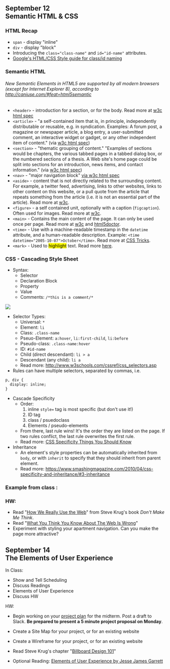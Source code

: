 ## <b>September 12<br/> Semantic HTML & CSS</b>

### HTML Recap
* ```span``` - display "inline"
* ```div``` - display "block"
* Introducing the ``class="class-name"`` and ``id="id-name"`` attributes.
* [Google's HTML/CSS Style guide for class/id naming](https://google.github.io/styleguide/htmlcssguide.xml#ID_and_Class_Naming)

### Semantic HTML
###### New Semantic Elements in HTML5 are supported by all modern browsers (except for Internet Explorer 8), according to http://caniuse.com/#feat=html5semantic
* ```<header>``` - introduction for a section, or for the body. Read more at [w3c html spec](https://www.w3.org/html/wg/drafts/html/master/semantics.html#the-body-element)
* ```<article>``` -  "a self-contained item that is, in principle, independently distributable or reusable, e.g. in syndication. Examples: A forum post, a magazine or newspaper article, a blog entry, a user-submitted comment, an interactive widget or gadget, or any other independent item of content." (via [w3c html spec](https://www.w3.org/html/wg/drafts/html/master/semantics.html#the-article-element))
* ```<section>``` - "thematic grouping of content." "Examples of sections would be chapters, the various tabbed pages in a tabbed dialog box, or the numbered sections of a thesis. A Web site's home page could be split into sections for an introduction, news items, and contact information." (via [w3c html spec](https://www.w3.org/html/wg/drafts/html/master/semantics.html#the-section-element))
* ```<nav>``` - "major navigation block" [via w3c html spec](https://www.w3.org/html/wg/drafts/html/master/semantics.html#the-nav-element)
* ```<aside>``` - content that is not directly related to the surrounding content. For example, a twitter feed, advertising, links to other websites, links to other content on this website, or a pull quote from the article that repeats something from the article (i.e. it is not an essential part of the article). Read more at [w3c](https://www.w3.org/html/wg/drafts/html/master/semantics.html#the-aside-element).
* ```<figure>``` - a self contained unit, optionally with a caption (```figcaption```). Often used for images. Read more at [w3c](https://www.w3.org/html/wg/drafts/html/master/semantics.html#the-figure-element).
* ```<main>``` - Contains the main content of the page. It can only be used once per page. Read more at [w3c](https://www.w3.org/html/wg/drafts/html/master/semantics.html#the-main-element) and [html5doctor](http://html5doctor.com/the-main-element/). 
* ```<time>``` - Use with a machine-readable timestamp in the ``datetime`` attribute, and a human-readable description. Example:   ```<time datetime="2005-10-07">October</time>```. Read more at [CSS Tricks](https://css-tricks.com/time-element/).
* ```<mark>``` - Used to <mark>highlight</mark> text. Read more [here](https://developer.mozilla.org/en-US/docs/Web/HTML/Element/mark).

### CSS - Cascading Style Sheet
* Syntax:
    * Selector
    * Declaration Block
    * Property
    * Value
    * Comments: 
```/*this is a comment/*```

![](css_anatomy.png)
* Selector Types:
    * Universal: ```*```
    * Element: ``li``
    * Class: ```.class-name```
    * Pseuo-Element: ``a:hover``, ``li:first-child``, ``li:before``
    * Pseudo-class: ```.class-name:hover```
    * ID: ```#id-name```
    * Child (direct descendant): ``li > a``
    * Descendant (any child): ``li a``
    * Read more: http://www.w3schools.com/cssref/css_selectors.asp
* Rules can have multiple selectors, separated by commas, i.e.

```
p, div {
  display: inline;
}
```
* Cascade Specificity
    * Order:
        1. inline ``style=`` tag is most specific (but don't use it!)
        2. ID tag
        3. class / psuedoclass
        4. Elements / pseudo-elements
    * From there, last rule wins! It's the order they are listed on the page. If two rules conflict, the last rule overwrites the first rule.
    * Read more: [CSS Specificity Things You Should Know](https://www.smashingmagazine.com/2007/07/css-specificity-things-you-should-know/)
* Inheritance
    * An element's style properties can be automatically inherited from ``body``, or with ``inherit`` to specify that they should inherit from parent element.
    * Read more: https://www.smashingmagazine.com/2010/04/css-specificity-and-inheritance/#3-inheritance

### Example from class :

### HW:

* Read "[How We Really Use the Web](http://www.sensible.com/chapter.html)" from Steve Krug's book <i>Don't Make Me Think</i>.
* Read "[What You Think You Know About The Web Is Wrong](http://time.com/12933/what-you-think-you-know-about-the-web-is-wrong/)"
* Experiment with styling your apartment navigation. Can you make the page more attractive?

## <b>September 14<br/>The Elements of User Experience</b>

In Class:
* Show and Tell Scheduling
* Discuss Readings
* Elements of User Experience
* Discuss HW

HW: 
* Begin working on your [project plan](../assignments/project_plan.html) for the midterm. Post a draft to Slack. **Be prepared to present a 5 minute project proposal on Monday**.
* Create a Site Map for your project, or for an existing website
* Create a Wireframe for your project, or for an existing website
* Read Steve Krug's chapter "[Billboard Design 101](http://www.pcworld.com/article/137231/article.html)"

* Optional Reading: [Elements of User Experience by Jesse James Garrett](http://www.jjg.net/elements/)